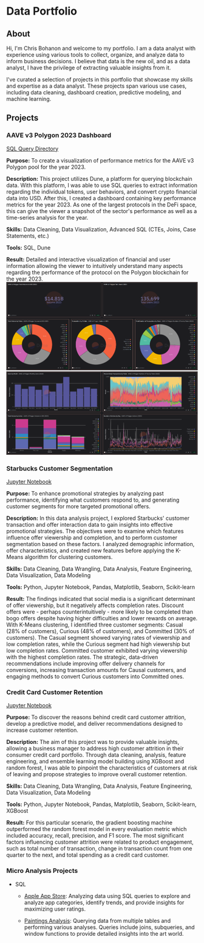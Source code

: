 # Data Portfolio

## About

Hi, I'm Chris Bohanon and welcome to my portfolio. I am a data analyst with experience using various tools to collect, organize, and analyze data to inform business decisions. I believe that data is the new oil, and as a data analyst, I have the privilege of extracting valuable insights from it.

I've curated a selection of projects in this portfolio that showcase my skills and expertise as a data analyst. These projects span various use cases, including data cleaning, dashboard creation, predictive modeling, and machine learning.

## Projects

### AAVE v3 Polygon 2023 Dashboard

[SQL Query Directory](https://github.com/c-bohanon/data-portfolio/tree/main/Projects/AAVE%20v3%20Polygon%202023%20Dashboard/queries)

**Purpose:** To create a visualization of performance metrics for the AAVE v3 Polygon pool for the year 2023.

**Description:** This project utilizes Dune, a platform for querying blockchain data. With this platform, I was able to use SQL queries to extract information regarding the individual tokens, user behaviors, and convert crypto financial data into USD. After this, I created a dashboard containing key performance metrics for the year 2023. As one of the largest protocols in the DeFi space, this can give the viewer a snapshot of the sector's performance as well as a time-series analysis for the year.

**Skills:** Data Cleaning, Data Visualization, Advanced SQL (CTEs, Joins, Case Statements, etc.) 

**Tools:** SQL, Dune

**Result:** Detailed and interactive visualization of financial and user information allowing the viewer to intuitively understand many aspects regarding the performance of the protocol on the Polygon blockchain for the year 2023.<br>
![](https://github.com/c-bohanon/data-portfolio/blob/main/Projects/AAVE%20v3%20Polygon%202023%20Dashboard/images/aave_v3_polygon_dashboard_1.png)
![](https://github.com/c-bohanon/data-portfolio/blob/main/Projects/AAVE%20v3%20Polygon%202023%20Dashboard/images/aave_v3_polygon_dashboard_2.png)

### Starbucks Customer Segmentation

[Jupyter Notebook](https://github.com/c-bohanon/data-portfolio/blob/main/Projects/Starbucks%20Customer%20Segmentation/starbucks_customer_segmentation.ipynb)

**Purpose:** To enhance promotional strategies by analyzing past performance, identifying what customers respond to, and generating customer segments for more targeted promotional offers.

**Description:** In this data analysis project, I explored Starbucks' customer transaction and offer interaction data to gain insights into effective promotional strategies. The objectives were to examine which features influence offer viewership and completion, and to perform customer segmentation based on these factors. I analyzed demographic information, offer characteristics, and created new features before applying the K-Means algorithm for clustering customers.

**Skills:** Data Cleaning, Data Wrangling, Data Analysis, Feature Engineering, Data Visualization, Data Modeling

**Tools:** Python, Jupyter Notebook, Pandas, Matplotlib, Seaborn, Scikit-learn

**Result:** The findings indicated that social media is a significant determinant of offer viewership, but it negatively affects completion rates. Discount offers were - perhaps counterintuitively - more likely to be completed than bogo offers despite having higher difficulties and lower rewards on average. With K-Means clustering, I identified three customer segments: Casual (28% of customers), Curious (48% of customers), and Committed (30% of customers). The Casual segment showed varying rates of viewership and low completion rates, while the Curious segment had high viewership but low completion rates. Committed customer exhibited varying viewership with the highest completion rates. The strategic, data-driven recommendations include improving offer delivery channels for conversions, increasing transaction amounts for Causal customers, and engaging methods to convert Curious customers into Committed ones.

### Credit Card Customer Retention

[Jupyter Notebook](https://github.com/c-bohanon/data-portfolio/blob/main/Projects/Credit%20Card%20Customer%20Retention/credit_card_customer_retention.ipynb)

**Purpose:** To discover the reasons behind credit card customer attrition, develop a predictive model, and deliver recommendations designed to increase customer retention.

**Description:** The aim of this project was to provide valuable insights, allowing a business manager to address high customer attrition in their consumer credit card portfolio. Through data cleaning, analysis, feature engineering, and ensemble learning model building using XGBoost and random forest, I was able to pinpoint the characteristics of customers at risk of leaving and propose strategies to improve overall customer retention.

**Skills:** Data Cleaning, Data Wrangling, Data Analysis, Feature Engineering, Data Visualization, Data Modeling

**Tools:** Python, Jupyter Notebook, Pandas, Matplotlib, Seaborn, Scikit-learn, XGBoost

**Result:** For this particular scenario, the gradient boosting machine outperformed the random forest model in every evaluation metric which included accuracy, recall, precision, and F1 score. The most significant factors influencing customer attrition were related to product engagement, such as total number of transaction, change in transaction count from one quarter to the next, and total spending as a credit card customer.

### Micro Analysis Projects

- SQL 
  
  - [Apple App Store](https://github.com/c-bohanon/data-portfolio/blob/main/Projects/Apple%20App%20Store/apple_store.sql): Analyzing data using SQL queries to explore and analyze app categories, identify trends, and provide insights for maximizing user ratings.
  
  - [Paintings Analysis](https://github.com/c-bohanon/data-portfolio/blob/main/Projects/Paintings%20Analysis/paintings_queries.sql): Querying data from multiple tables and performing various analyses. Queries include joins, subqueries, and window functions to provide detailed insights into the art world. 
